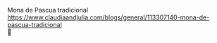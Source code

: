 Mona de Pascua tradicional	https://www.claudiaandjulia.com/blogs/general/113307140-mona-de-pascua-tradicional	
਍